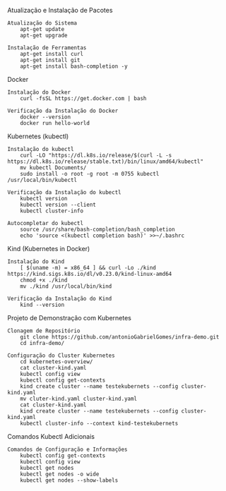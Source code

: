 Atualização e Instalação de Pacotes

    Atualização do Sistema
        apt-get update
        apt-get upgrade

    Instalação de Ferramentas
        apt-get install curl
        apt-get install git
        apt-get install bash-completion -y

Docker

    Instalação do Docker
        curl -fsSL https://get.docker.com | bash

    Verificação da Instalação do Docker
        docker --version
        docker run hello-world

Kubernetes (kubectl)

    Instalação do kubectl
        curl -LO "https://dl.k8s.io/release/$(curl -L -s https://dl.k8s.io/release/stable.txt)/bin/linux/amd64/kubectl"
        mv kubectl Documents/
        sudo install -o root -g root -m 0755 kubectl /usr/local/bin/kubectl

    Verificação da Instalação do kubectl
        kubectl version
        kubectl version --client
        kubectl cluster-info

    Autocompletar do kubectl
        source /usr/share/bash-completion/bash_completion
        echo 'source <(kubectl completion bash)' >>~/.bashrc

Kind (Kubernetes in Docker)

    Instalação do Kind
        [ $(uname -m) = x86_64 ] && curl -Lo ./kind https://kind.sigs.k8s.io/dl/v0.23.0/kind-linux-amd64
        chmod +x ./kind
        mv ./kind /usr/local/bin/kind

    Verificação da Instalação do Kind
        kind --version

Projeto de Demonstração com Kubernetes

    Clonagem de Repositório
        git clone https://github.com/antonioGabrielGomes/infra-demo.git
        cd infra-demo/

    Configuração do Cluster Kubernetes
        cd kubernetes-overview/
        cat cluster-kind.yaml
        kubectl config view
        kubectl config get-contexts
        kind create cluster --name testekubernets --config cluster-kind.yaml
        mv cluter-kind.yaml cluster-kind.yaml
        cat cluster-kind.yaml
        kind create cluster --name testekubernets --config cluster-kind.yaml
        kubectl cluster-info --context kind-testekubernets

Comandos Kubectl Adicionais

    Comandos de Configuração e Informações
        kubectl config get-contexts
        kubectl config view
        kubectl get nodes
        kubectl get nodes -o wide
        kubectl get nodes --show-labels